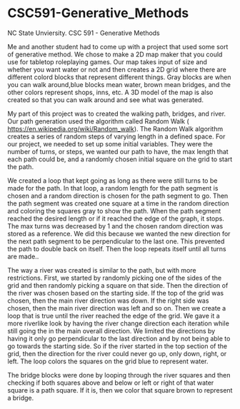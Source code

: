 # CSC591-Generative_Methods

NC State Unviersity. CSC 591 - Generative Methods

Me and another student had to come up with a project that used some sort of generative method. We chose to make a 2D map maker that you could use for tabletop roleplaying games. Our map takes input of size and whether you want water or not and then creates a 2D grid where there are different colord blocks that represent different things. Gray blocks are when you can walk around,blue blocks mean water, brown mean bridges, and the other colors represent shops, inns, etc. A 3D model of the map is also created so that you can walk around and see what was generated.

My part of this project was to created the walking path, bridges, and river. Our path generation used the algorithm called Random Walk ( https://en.wikipedia.org/wiki/Random_walk). The Random Walk algorithm creates a series of random steps of varying length in a defined space. For our project, we needed to set up some initial variables. They were the number of turns, or steps, we wanted our path to have, the max length that each path could be, and a randomly chosen initial square on the grid to start the path. 

We created a loop that kept going as long as there were still turns to be made for the path. In that loop, a random length for the path segment is chosen and a random direction is chosen for the path segment to go. Then the path segment was created one square at a time in the random direction and coloring the squares gray to show the path. When the path segment reached the desired length or if it reached the edge of the graph, it stops. The max turns was decreased by 1 and the chosen random direction was stored as a reference. We did this because we wanted the new direction for the next path segment to be perpendicular to the last one. This prevented the path to double back on itself. Then the loop repeats itself until all turns are made..

The way a river was created is similar to the path, but with more restrictions. First, we started by randomly picking one of the sides of the grid and then randomly picking a square on that side. Then the direction of the river was chosen based on the starting side. If the top of the grid was chosen, then the main river direction was down. If the right side was chosen, then the main river direction was left and so on. Then we create a loop that is true until the river reached the edge of the grid. We gave it a more riverlike look by having the river change direction each iteration while still going the in the main overall direction. We limited the directions by having it only go perpendicular to the last direction and by not being able to go towards the starting side. So if the river started in the top section of the grid, then the direction for the river could never go up, only down, right, or left. The loop colors the squares on the grid blue to represent water.

The bridge blocks were done by looping through the river squares and then checking if both squares above and below or left or right of that water square is a path square. If it is, then we color that square brown to represent a bridge.    


